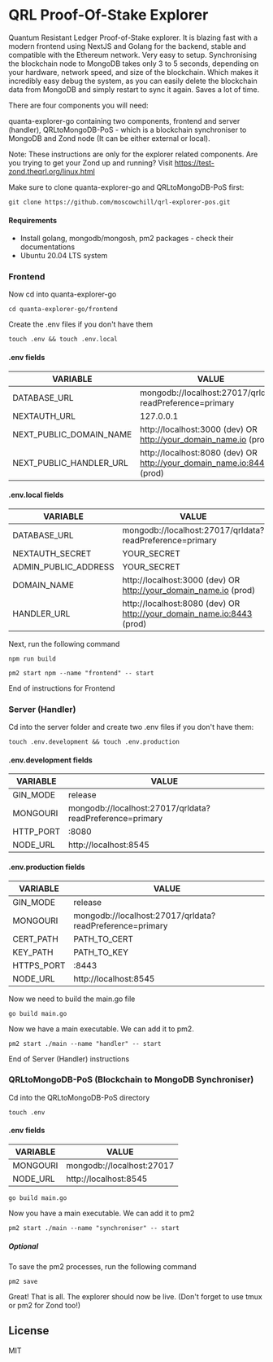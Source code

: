 # QRL Proof-Of-Stake Explorer

Quantum Resistant Ledger Proof-of-Stake explorer. It is blazing fast with a modern frontend using NextJS and Golang for the backend, stable and compatible with the Ethereum network. Very easy to setup. Synchronising the blockchain node to MongoDB takes only 3 to 5 seconds, depending on your hardware, network speed, and size of the blockchain. Which makes it incredibly easy debug the system, as you can easily delete the blockchain data from MongoDB and simply restart to sync it again. Saves a lot of time.

There are four components you will need:

quanta-explorer-go containing two components, frontend and server (handler), 
QRLtoMongoDB-PoS - which is a blockchain synchroniser to MongoDB and
Zond node (It can be either external or local). 

Note: These instructions are only for the explorer related components. Are you trying to get your Zond up and running? Visit https://test-zond.theqrl.org/linux.html

Make sure to clone quanta-explorer-go and QRLtoMongoDB-PoS first:

```
git clone https://github.com/moscowchill/qrl-explorer-pos.git
```

#### Requirements
- Install golang, mongodb/mongosh, pm2 packages - check their documentations
- Ubuntu 20.04 LTS system

### Frontend
Now cd into quanta-explorer-go

```
cd quanta-explorer-go/frontend
```

Create the .env files if you don't have them
```
touch .env && touch .env.local
```

#### .env fields

| VARIABLE | VALUE |
| ------ | ------ |
| DATABASE_URL | mongodb://localhost:27017/qrldata?readPreference=primary |
| NEXTAUTH_URL | 127.0.0.1 |
| NEXT_PUBLIC_DOMAIN_NAME | http://localhost:3000 (dev) OR http://your_domain_name.io (prod) |
| NEXT_PUBLIC_HANDLER_URL | http://localhost:8080 (dev) OR http://your_domain_name.io:8443 (prod) |

#### .env.local fields 

| VARIABLE | VALUE |
| ------ | ------ |
| DATABASE_URL | mongodb://localhost:27017/qrldata?readPreference=primary |
| NEXTAUTH_SECRET | YOUR_SECRET |
| ADMIN_PUBLIC_ADDRESS | YOUR_SECRET |
| DOMAIN_NAME | http://localhost:3000 (dev) OR http://your_domain_name.io (prod) |
| HANDLER_URL | http://localhost:8080 (dev) OR http://your_domain_name.io:8443 (prod) |

Next, run the following command
```
npm run build
```

```
pm2 start npm --name "frontend" -- start
```
End of instructions for Frontend

### Server (Handler)

Cd into the server folder and create two .env files if you don't have them: 
```
touch .env.development && touch .env.production
```

#### .env.development fields 

| VARIABLE | VALUE |
| ------ | ------ |
| GIN_MODE | release |
| MONGOURI | mongodb://localhost:27017/qrldata?readPreference=primary |
| HTTP_PORT | :8080 |
| NODE_URL | http://localhost:8545 |

#### .env.production fields

| VARIABLE | VALUE |
| ------ | ------ |
| GIN_MODE | release |
| MONGOURI | mongodb://localhost:27017/qrldata?readPreference=primary |
| CERT_PATH | PATH_TO_CERT |
| KEY_PATH | PATH_TO_KEY |
| HTTPS_PORT | :8443 |
| NODE_URL | http://localhost:8545 |

Now we need to build the main.go file
```
go build main.go
```
Now we have a main executable. We can add it to pm2.

```
pm2 start ./main --name "handler" -- start
```
End of Server (Handler) instructions

### QRLtoMongoDB-PoS (Blockchain to MongoDB Synchroniser) 

Cd into the QRLtoMongoDB-PoS directory
```
touch .env
```

#### .env fields
| VARIABLE | VALUE |
| ------ | ------ |
| MONGOURI | mongodb://localhost:27017 |
| NODE_URL | http://localhost:8545 |

```
go build main.go
```

Now you have a main executable. We can add it to pm2 

```
pm2 start ./main --name "synchroniser" -- start
```

##### Optional
To save the pm2 processes, run the following command
```
pm2 save
```
Great! That is all. The explorer should now be live. (Don't forget to use tmux or pm2 for Zond too!)

## License

MIT
